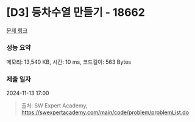 # [D3] 등차수열 만들기 - 18662 

[문제 링크](https://swexpertacademy.com/main/code/problem/problemDetail.do?contestProbId=AYo-e9EKmGoDFAQI) 

### 성능 요약

메모리: 13,540 KB, 시간: 10 ms, 코드길이: 563 Bytes

### 제출 일자

2024-11-13 17:00



> 출처: SW Expert Academy, https://swexpertacademy.com/main/code/problem/problemList.do